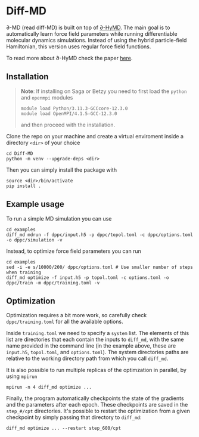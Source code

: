 # Diff-MD
∂-MD (read diff-MD) is built on top of [∂-HyMD](https://github.com/Cascella-Group-UiO/Diff-HyMD).
The main goal is to automatically learn force field parameters while running differentiable molecular dynamics simulations.
Instead of using the hybrid particle-field Hamiltonian, this version uses regular force field functions.

To read more about ∂-HyMD check the paper [here](https://pubs.acs.org/doi/10.1021/acs.jcim.4c00564).

## Installation
> **Note**:
> If installing on Saga or Betzy you need to first load the `python` and `openmpi` modules
> ```terminal
> module load Python/3.11.3-GCCcore-12.3.0
> module load OpenMPI/4.1.5-GCC-12.3.0
> ```
> and then proceed with the installation.

Clone the repo on your machine and create a virtual enviroment inside a directory `<dir>` of your choice
```terminal
cd Diff-MD
python -m venv --upgrade-deps <dir>
```
Then you can simply install the package with
```terminal
source <dir>/bin/activate
pip install .
```
## Example usage
To run a simple MD simulation you can use
```terminal
cd examples
diff_md mdrun -f dppc/input.h5 -p dppc/topol.toml -c dppc/options.toml -o dppc/simulation -v
```
Instead, to optimize force field parameters you can run
```terminal
cd examples
sed -i -e s/10000/200/ dppc/options.toml # Use smaller number of steps when training
diff_md optimize -f input.h5 -p topol.toml -c options.toml -o dppc/train -m dppc/training.toml -v
```
## Optimization
Optimization requires a bit more work, so carefully check `dppc/training.toml` for all the available options.

Inside `training.toml` we need to specify a `system` list.
The elements of this list are directories that each contain the inputs to `diff_md`, with the same name provided in the command line
(in the example above, these are `input.h5`, `topol.toml`, and `options.toml`).
The system directories paths are relative to the working directory path from which you call `diff_md`.

It is also possible to run multiple replicas of the optimzation in parallel, by using `mpirun`
```terminal
mpirun -n 4 diff_md optimize ...
```
Finally, the program automatically checkpoints the state of the gradients and the parameters after each epoch.
These checkpoints are saved in the `step_#/cpt` directories.
It's possible to restart the optimization from a given checkpoint by simply passing that directory to `diff_md`:
```terminal
diff_md optimize ... --restart step_600/cpt
```
